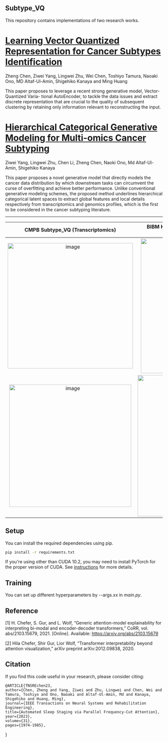 ## Subtype_VQ

This repository contains implementations of two research works.


# [Learning Vector Quantized Representation for Cancer Subtypes Identification](https://www.sciencedirect.com/science/article/abs/pii/S0169260723002080)

Zheng Chen, Ziwei Yang, Lingwei Zhu, Wei Chen, Toshiyo Tamura, Naoaki Ono, MD Altaf-Ul-Amin, Shigehiko Kanaya and Ming Huang

This paper proposes to leverage a recent strong generative model, Vector-Quantized Varia- tional AutoEncoder, to tackle the data issues and extract discrete representation that are crucial to the quality of subsequent clustering by retaining only information relevant to reconstructing the input.

# [Hierarchical Categorical Generative Modeling for Multi-omics Cancer Subtyping](https://ieeexplore.ieee.org/document/9994928)

Ziwei Yang, Lingwei Zhu, Chen Li, Zheng Chen, Naoki Ono, Md Altaf-Ul-Amin, Shigehiko Kanaya

This paper proposes a novel generative model that directly models the cancer data distribution by which downstream tasks can circumvent the curse of overfitting and achieve better performance. Unlike conventional generative modeling schemes, the proposed method underlines hierarchical categorical latent spaces to extract global features and local details respectively from transcriptomics and genomics profiles, which is the first to be considered in the cancer subtyping literature. 

---------------------------------------------------------------------------------------------------------------------


CMPB Subtype_VQ (Transcriptomics)            |  BIBM Hierarchical Subtype_VQ (Transcriptomics + Genomics)
:-------------------------:|:-------------------------:
<img width="400" alt="image" src="https://github.com/chenzRG/Subtype_VQ/assets/125750017/dc751853-441b-4e50-9feb-c02f59471e97">  | <img width="430" alt="image" src="https://github.com/chenzRG/Subtype_VQ/assets/125750017/e2f4fc41-9dc1-4af8-8947-ec012b8e805e">
<img width="390" alt="image" src="https://github.com/chenzRG/Subtype_VQ/assets/125750017/1e7cf60a-175f-4b5d-8654-5a57d29c8812">  | <img width="450" alt="image" src="https://github.com/chenzRG/Subtype_VQ/assets/125750017/3c980690-d3be-4d1e-a560-e69813bff93b">



## Setup

You can install the required dependencies using pip.

```bash
pip install -r requirements.txt
```

If you're using other than CUDA 10.2, you may need to install PyTorch for the proper version of CUDA. See [instructions](https://pytorch.org/get-started/locally/) for more details.

## Training



You can set up different hyperparameters by --args.xx in _main.py_.

## Reference

[1] H. Chefer, S. Gur, and L. Wolf, “Generic attention-model explainability for interpreting bi-modal and encoder-decoder transformers,” CoRR, vol. abs/2103.15679, 2021. [Online]. Available: https://arxiv.org/abs/2103.15679

[2] Hila Chefer, Shir Gur, Lior Wolf, “Transformer interpretability beyond attention visualization,” arXiv preprint arXiv:2012.09838, 2020.

## Citation
If you find this code useful in your research, please consider citing:

    @ARTICLE{TNSREchen23,
  	author={Chen, Zheng and Yang, Ziwei and Zhu, Lingwei and Chen, Wei and Tamura, Toshiyo and Ono, Naoaki and Altaf-Ul-Amin, Md and Kanaya, Shigehiko and Huang, Ming},
  	journal={IEEE Transactions on Neural Systems and Rehabilitation Engineering}, 
  	title={Automated Sleep Staging via Parallel Frequency-Cut Attention}, 
  	year={2023},
  	volume={31},
  	pages={1974-1985},
  }





